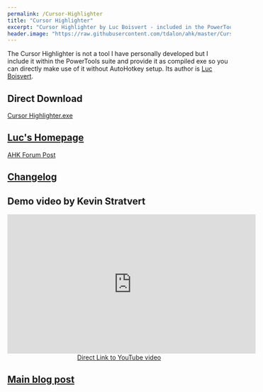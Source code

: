 ```yaml
---
permalink: /Cursor-Highlighter
title: "Cursor Highlighter"
excerpt: "Cursor Highlighter by Luc Boisvert - included in the PowerTools suite."
header.image: "https://raw.githubusercontent.com/tdalon/ahk/master/Cursor%20Highlighter.ico"
---
```

The Cursor Highlighter is not a tool I have personally developed but I include it within the PowerTools suite and provide it as compiled exe so you can directly make use of it without AutoHotkey setup.
Its author is [Luc Boisvert](https://sites.google.com/site/boisvertlab/computer-stuff/online-teaching/cursor-highlighter-changelog).

## Direct Download

[Cursor Highlighter.exe](https://github.com/tdalon/ahk/raw/master/PowerTools/Cursor%20Highlighter.exe)

## [Luc's Homepage](https://sites.google.com/site/boisvertlab/computer-stuff/online-teaching)

[AHK Forum Post](https://www.autohotkey.com/boards/viewtopic.php?f=6&t=78701)

## [Changelog](https://sites.google.com/site/boisvertlab/computer-stuff/online-teaching/cursor-highlighter-changelog)

## Demo video by Kevin Stratvert

<div align="center"><iframe width="560" height="315" src="https://www.youtube.com/embed/kwSqtNvT7to" frameborder="0" allow="accelerometer; autoplay; encrypted-media; gyroscope; picture-in-picture" allowfullscreen></iframe><br><a href="https://www.youtube.com/watch?v=kwSqtNvT7to&feature=youtu.be&t=479">Direct Link to YouTube video</a></div>

## [Main blog post](https://tdalon.blogspot.com/cursor-highlighter)
